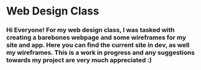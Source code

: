 # Web Design Class

### Hi Everyone! For my web design class, I was tasked with creating a barebones webpage and some wireframes for my site and app. Here you can find the current site in dev, as well my wireframes. This is a work in progress and any suggestions towards my project are very much appreciated :) 
